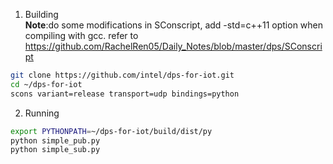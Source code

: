 1. Building </br>
**Note**:do some modifications in SConscript, add -std=c++11 option when compiling with gcc. refer to https://github.com/RachelRen05/Daily_Notes/blob/master/dps/SConscript
```bash
git clone https://github.com/intel/dps-for-iot.git
cd ~/dps-for-iot
scons variant=release transport=udp bindings=python
```

2. Running
```bash
export PYTHONPATH=~/dps-for-iot/build/dist/py
python simple_pub.py
python simple_sub.py
```
